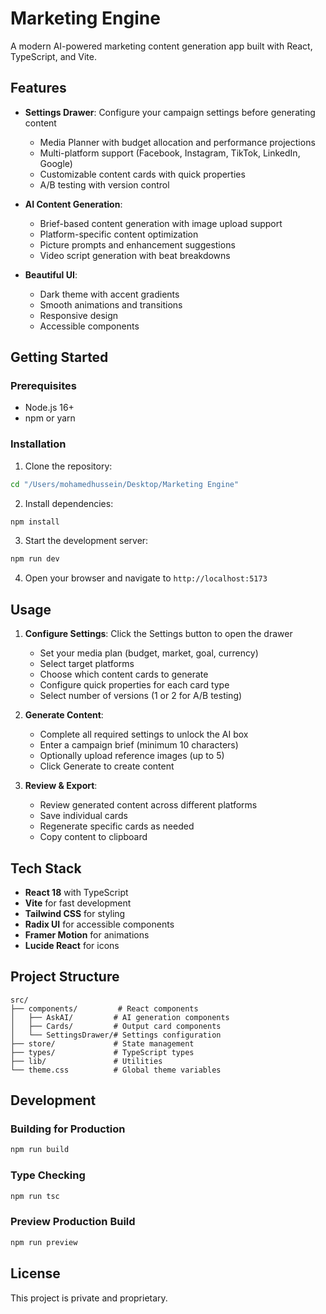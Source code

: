 # Marketing Engine

A modern AI-powered marketing content generation app built with React, TypeScript, and Vite.

## Features

- **Settings Drawer**: Configure your campaign settings before generating content
  - Media Planner with budget allocation and performance projections
  - Multi-platform support (Facebook, Instagram, TikTok, LinkedIn, Google)
  - Customizable content cards with quick properties
  - A/B testing with version control

- **AI Content Generation**: 
  - Brief-based content generation with image upload support
  - Platform-specific content optimization
  - Picture prompts and enhancement suggestions
  - Video script generation with beat breakdowns

- **Beautiful UI**:
  - Dark theme with accent gradients
  - Smooth animations and transitions
  - Responsive design
  - Accessible components

## Getting Started

### Prerequisites

- Node.js 16+ 
- npm or yarn

### Installation

1. Clone the repository:
```bash
cd "/Users/mohamedhussein/Desktop/Marketing Engine"
```

2. Install dependencies:
```bash
npm install
```

3. Start the development server:
```bash
npm run dev
```

4. Open your browser and navigate to `http://localhost:5173`

## Usage

1. **Configure Settings**: Click the Settings button to open the drawer
   - Set your media plan (budget, market, goal, currency)
   - Select target platforms
   - Choose which content cards to generate
   - Configure quick properties for each card type
   - Select number of versions (1 or 2 for A/B testing)

2. **Generate Content**: 
   - Complete all required settings to unlock the AI box
   - Enter a campaign brief (minimum 10 characters)
   - Optionally upload reference images (up to 5)
   - Click Generate to create content

3. **Review & Export**:
   - Review generated content across different platforms
   - Save individual cards
   - Regenerate specific cards as needed
   - Copy content to clipboard

## Tech Stack

- **React 18** with TypeScript
- **Vite** for fast development
- **Tailwind CSS** for styling
- **Radix UI** for accessible components
- **Framer Motion** for animations
- **Lucide React** for icons

## Project Structure

```
src/
├── components/         # React components
│   ├── AskAI/         # AI generation components
│   ├── Cards/         # Output card components
│   └── SettingsDrawer/# Settings configuration
├── store/             # State management
├── types/             # TypeScript types
├── lib/               # Utilities
└── theme.css          # Global theme variables
```

## Development

### Building for Production

```bash
npm run build
```

### Type Checking

```bash
npm run tsc
```

### Preview Production Build

```bash
npm run preview
```

## License

This project is private and proprietary.